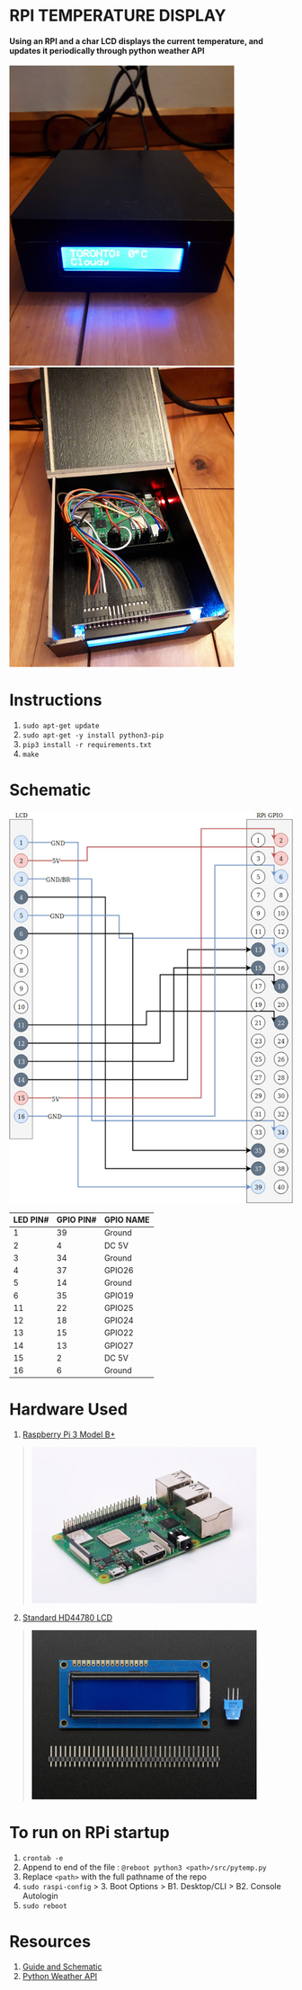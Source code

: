 # RPI TEMPERATURE DISPLAY 
#### Using an RPI and a char LCD displays the current temperature, and updates it periodically through python weather API
<img src="./res/img/result1.jpg" alt="Raspberry Pi 3 Model B+" width="400"/><img src="./res/img/result2.jpg" alt="Raspberry Pi 3 Model B+" width="400"/>


# Instructions
1. `sudo apt-get update`
2. `sudo apt-get -y install python3-pip`
3. `pip3 install -r requirements.txt`
4. `make`

# Schematic
<center><img src="./res/img/circuit.jpg" alt="circuit" /></center>

| LED PIN# | GPIO PIN# | GPIO NAME |
|----------|-----------|-----------|
| 1        | 39        | Ground    |
| 2        | 4         | DC 5V     |
| 3        | 34        | Ground    |
| 4        | 37        | GPIO26    |
| 5        | 14        | Ground    |
| 6        | 35        | GPIO19    |
| 11       | 22        | GPIO25    |
| 12       | 18        | GPIO24    |
| 13       | 15        | GPIO22    |
| 14       | 13        | GPIO27    |
| 15       | 2         | DC 5V     |
| 16       |  6        | Ground    |

# Hardware Used
1. [Raspberry Pi 3 Model B+](https://www.raspberrypi.org/products/raspberry-pi-3-model-b-plus/)
> <img src="./res/img/rpi3_bplus.jpg" alt="Raspberry Pi 3 Model B+" width="400"/>
2. [Standard HD44780 LCD](https://www.adafruit.com/product/181)
> <img src="./res/img/lcd_16x2.jpg" alt="Standard HD44780 LCD" width="400"/>

# To run on RPi startup
1. `crontab -e`
2. Append to end of the file : `@reboot python3 <path>/src/pytemp.py`
3. Replace `<path>` with the full pathname of the repo
4. `sudo raspi-config` > 3. Boot Options > B1. Desktop/CLI > B2. Console Autologin
5. `sudo reboot`


# Resources
1. [Guide and Schematic ](https://learn.adafruit.com/character-lcds/python-circuitpython)
2. [Python Weather API](https://pypi.org/project/weather-api/)

